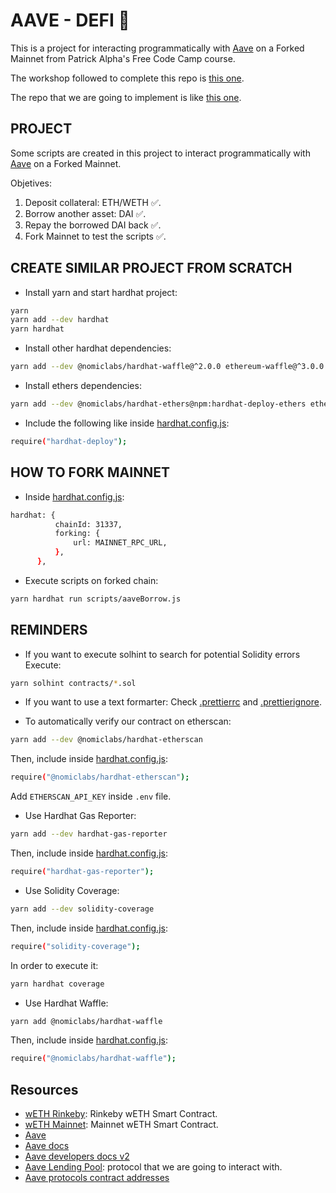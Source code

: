 # AAVE - DEFI 👻

This is a project for interacting programmatically with [Aave](https://aave.com/) on a Forked Mainnet from Patrick Alpha's Free Code Camp course.

The workshop followed to complete this repo is [this one](https://github.com/PatrickAlphaC/hardhat-defi-fcc).

The repo that we are going to implement is like [this one](https://www.youtube.com/watch?v=gyMwXuJrbJQ&t=15996s).

## PROJECT

Some scripts are created in this project to interact programmatically with [Aave](https://aave.com/) on a Forked Mainnet.

Objetives:

1. Deposit collateral: ETH/WETH ✅.
2. Borrow another asset: DAI ✅.
3. Repay the borrowed DAI back ✅.
4. Fork Mainnet to test the scripts ✅.

## CREATE SIMILAR PROJECT FROM SCRATCH

-   Install yarn and start hardhat project:

```bash
yarn
yarn add --dev hardhat
yarn hardhat
```

-   Install other hardhat dependencies:

```bash
yarn add --dev @nomiclabs/hardhat-waffle@^2.0.0 ethereum-waffle@^3.0.0 chai@^4.2.0 @nomiclabs/hardhat-ethers@^2.0.0 ethers@^5.0.0 @nomiclabs/hardhat-etherscan@^3.0.0 dotenv@^16.0.0 eslint@^7.29.0 eslint-config-prettier@^8.3.0 eslint-config-standard@^16.0.3 eslint-plugin-import@^2.23.4 eslint-plugin-node@^11.1.0 eslint-plugin-prettier@^3.4.0 eslint-plugin-promise@^5.1.0 hardhat-gas-reporter@^1.0.4 prettier@^2.3.2 prettier-plugin-solidity@^1.0.0-beta.13 solhint@^3.3.6 solidity-coverage@^0.7.16
```

-   Install ethers dependencies:

```bash
yarn add --dev @nomiclabs/hardhat-ethers@npm:hardhat-deploy-ethers ethers
```

-   Include the following like inside [hardhat.config.js](https://github.com/JMariadlcs/aave-defi/blob/main/hardhat.config.js):

```bash
require("hardhat-deploy");
```

## HOW TO FORK MAINNET

-   Inside [hardhat.config.js](https://github.com/JMariadlcs/aave-defi/blob/main/hardhat.config.js):

```bash
hardhat: {
          chainId: 31337,
          forking: {
              url: MAINNET_RPC_URL,
          },
      },
```

-   Execute scripts on forked chain:

```bash
yarn hardhat run scripts/aaveBorrow.js
```

## REMINDERS

-   If you want to execute solhint to search for potential Solidity errors
    Execute:

```bash
yarn solhint contracts/*.sol
```

-   If you want to use a text formarter:
    Check [.prettierrc](https://github.com/JMariadlcs/aave-defi/blob/main/.prettierrc) and [.prettierignore](https://github.com/JMariadlcs/aave-defi/blob/main/.prettierignore).

-   To automatically verify our contract on etherscan:

```bash
yarn add --dev @nomiclabs/hardhat-etherscan
```

Then, include inside [hardhat.config.js](https://github.com/JMariadlcs/aave-defi/blob/main/hardhat.config.js):

```bash
require("@nomiclabs/hardhat-etherscan");
```

Add `ETHERSCAN_API_KEY` inside `.env` file.

-   Use Hardhat Gas Reporter:

```bash
yarn add --dev hardhat-gas-reporter
```

Then, include inside [hardhat.config.js](https://github.com/JMariadlcs/aave-defi/blob/main/hardhat.config.js):

```bash
require("hardhat-gas-reporter");
```

-   Use Solidity Coverage:

```bash
yarn add --dev solidity-coverage
```

Then, include inside [hardhat.config.js](https://github.com/JMariadlcs/aave-defi/blob/main/hardhat.config.js):

```bash
require("solidity-coverage");
```

In order to execute it:

```bash
yarn hardhat coverage
```

-   Use Hardhat Waffle:

```bash
yarn add @nomiclabs/hardhat-waffle
```

Then, include inside [hardhat.config.js](https://github.com/JMariadlcs/aave-defi/blob/main/hardhat.config.jss):

```bash
require("@nomiclabs/hardhat-waffle");
```

## Resources

-   [wETH Rinkeby](https://rinkeby.etherscan.io/token/0xc778417e063141139fce010982780140aa0cd5ab): Rinkeby wETH Smart Contract.
-   [wETH Mainnet](https://rinkeby.etherscan.io/address/0xC02aaA39b223FE8D0A0e5C4F27eAD9083C756Cc2): Mainnet wETH Smart Contract.
-   [Aave](https://aave.com/)
-   [Aave docs](https://docs.aave.com/hub/)
-   [Aave developers docs v2](https://docs.aave.com/developers/v/2.0/)
-   [Aave Lending Pool](https://docs.aave.com/developers/v/2.0/the-core-protocol/lendingpool): protocol that we are going to interact with.
-   [Aave protocols contract addresses](https://docs.aave.com/developers/v/2.0/deployed-contracts/deployed-contracts)
